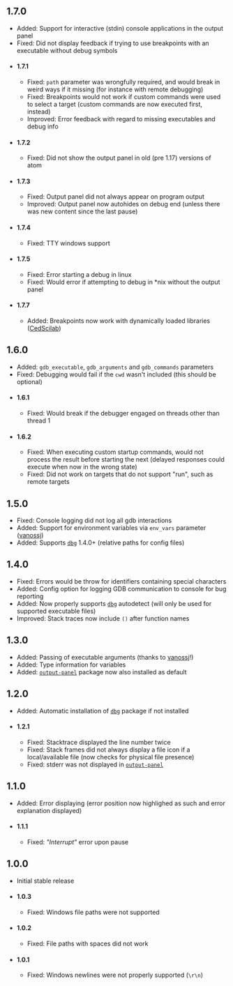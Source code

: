 ## 1.7.0
* Added: Support for interactive (stdin) console applications in the output panel
* Fixed: Did not display feedback if trying to use breakpoints with an executable without debug symbols
* #### 1.7.1
	* Fixed: `path` parameter was wrongfully required, and would break in weird ways if it missing (for instance with remote debugging)
	* Fixed: Breakpoints would not work if custom commands were used to select a target (custom commands are now executed first, instead)
	* Improved: Error feedback with regard to missing executables and debug info
* #### 1.7.2
	* Fixed: Did not show the output panel in old (pre 1.17) versions of atom
* #### 1.7.3
	* Fixed: Output panel did not always appear on program output
	* Improved: Output panel now autohides on debug end (unless there was new content since the last pause)
* #### 1.7.4
	* Fixed: TTY windows support
* #### 1.7.5
	* Fixed: Error starting a debug in linux
	* Fixed: Would error if attempting to debug in \*nix without the output panel
* #### 1.7.7
	* Added: Breakpoints now work with dynamically loaded libraries ([CedScilab](https://github.com/CedScilab))

## 1.6.0
* Added: `gdb_executable`, `gdb_arguments` and `gdb_commands` parameters
* Fixed: Debugging would fail if the `cwd` wasn't included (this should be optional)
* #### 1.6.1
	* Fixed: Would break if the debugger engaged on threads other than thread 1
* #### 1.6.2
	* Fixed: When executing custom startup commands, would not process the result before starting the next (delayed responses could execute when now in the wrong state)
	* Fixed: Did not work on targets that do not support "run", such as remote targets

## 1.5.0
* Fixed: Console logging did not log all gdb interactions
* Added: Support for environment variables via `env_vars` parameter ([vanossj](https://github.com/vanossj))
* Added: Supports [`dbg`](https://atom.io/packages/dbg) 1.4.0+ (relative paths for config files)

## 1.4.0
* Fixed: Errors would be throw for identifiers containing special characters
* Added: Config option for logging GDB communication to console for bug reporting
* Added: Now properly supports [`dbg`](https://atom.io/packages/dbg) autodetect (will only be used for supported executable files)
* Improved: Stack traces now include `()` after function names

## 1.3.0
* Added: Passing of executable arguments (thanks to [vanossj](https://github.com/vanossj)!)
* Added: Type information for variables
* Added: [`output-panel`](https://atom.io/packages/output-panel) package now also installed as default

## 1.2.0
* Added: Automatic installation of [`dbg`](https://atom.io/packages/dbg) package if not installed
* #### 1.2.1
	* Fixed: Stacktrace displayed the line number twice
	* Fixed: Stack frames did not always display a file icon if a local/available file (now checks for physical file presence)
	* Fixed: stderr was not displayed in [`output-panel`](https://atom.io/packages/output-panel)

## 1.1.0
* Added: Error displaying (error position now highlighed as such and error explanation displayed)
* #### 1.1.1
	* Fixed: *"Interrupt"* error upon pause

## 1.0.0
* Initial stable release
* #### 1.0.3
	* Fixed: Windows file paths were not supported
* #### 1.0.2
	* Fixed: File paths with spaces did not work
* #### 1.0.1
	* Fixed: Windows newlines were not properly supported (`\r\n`)
